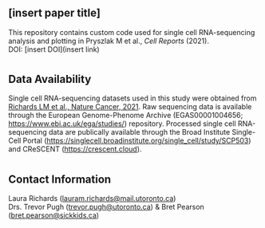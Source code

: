 ## [insert paper title]

This repository contains custom code used for single cell RNA-sequencing analysis and plotting in  Pryszlak M et al., *Cell Reports* (2021).   
DOI: [insert DOI](insert link)  


#
## Data Availability

Single cell RNA-sequencing datasets used in this study were obtained from [Richards LM et al., Nature Cancer, 2021](https://www.nature.com/articles/s43018-020-00154-9?utm_source=other&utm_medium=other&utm_content=null&utm_campaign=JRCN_1_DD01_CN_NatureRJ_article_paid_XMOL). Raw sequencing data is available through the European Genome-Phenome Archive (EGAS00001004656; https://www.ebi.ac.uk/ega/studies/) repository. Processed single cell RNA-sequencing data are publically available through the Broad Institute Single-Cell Portal (https://singlecell.broadinstitute.org/single_cell/study/SCP503) and CReSCENT (https://crescent.cloud).   

#
## Contact Information
Laura Richards (lauram.richards@mail.utoronto.ca)    
Drs. Trevor Pugh (trevor.pugh@utoronto.ca) & Bret Pearson (bret.pearson@sickkids.ca)    

